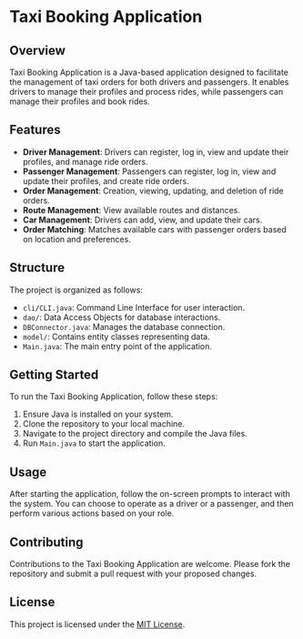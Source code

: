 # Taxi Booking Application

## Overview
Taxi Booking Application is a Java-based application designed to facilitate the management of taxi orders for both drivers and passengers. It enables drivers to manage their profiles and process rides, while passengers can manage their profiles and book rides.

## Features
- **Driver Management**: Drivers can register, log in, view and update their profiles, and manage ride orders.
- **Passenger Management**: Passengers can register, log in, view and update their profiles, and create ride orders.
- **Order Management**: Creation, viewing, updating, and deletion of ride orders.
- **Route Management**: View available routes and distances.
- **Car Management**: Drivers can add, view, and update their cars.
- **Order Matching**: Matches available cars with passenger orders based on location and preferences.

## Structure
The project is organized as follows:
- `cli/CLI.java`: Command Line Interface for user interaction.
- `dao/`: Data Access Objects for database interactions.
- `DBConnector.java`: Manages the database connection.
- `model/`: Contains entity classes representing data.
- `Main.java`: The main entry point of the application.

## Getting Started
To run the Taxi Booking Application, follow these steps:
1. Ensure Java is installed on your system.
2. Clone the repository to your local machine.
3. Navigate to the project directory and compile the Java files.
4. Run `Main.java` to start the application.

## Usage
After starting the application, follow the on-screen prompts to interact with the system. You can choose to operate as a driver or a passenger, and then perform various actions based on your role.

## Contributing
Contributions to the Taxi Booking Application are welcome. Please fork the repository and submit a pull request with your proposed changes.

## License
This project is licensed under the [MIT License](LICENSE.md).
